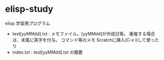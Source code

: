 # elisp-study
elisp 学習用プログラム

 - test[yyMMdd].txt : メモファイル。[yyMMdd]が作成日等。
                      重複する場合は、末尾に英字を付与。
                      コマンド等のメモ Scratchに挿入(C-x i)して使ったり
 - index.txt        : test[yyMMdd].txt の概要
